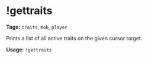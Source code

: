 # !gettraits

**Tags:** `traits`, `mob`, `player`

Prints a list of all active traits on the given cursor target.

**Usage**: `!gettraits`
